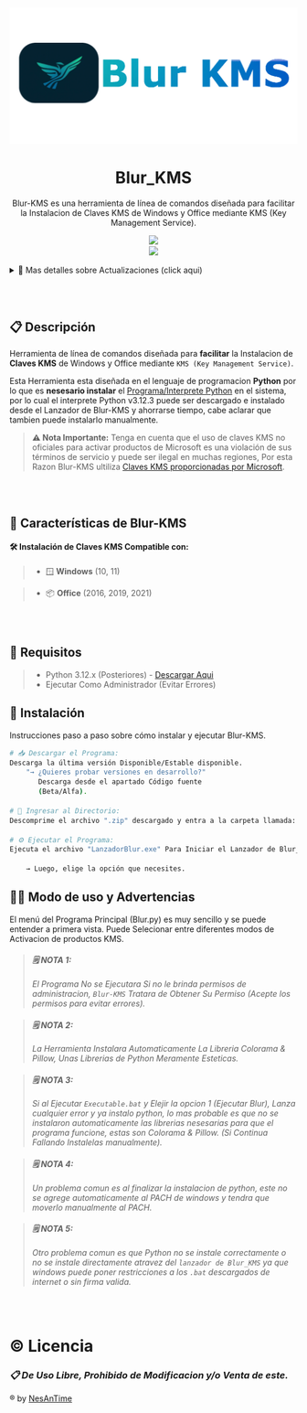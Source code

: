 ![Diagramita](.recursos/Banner.png)
<h1 align="center">Blur_KMS</h1>
<p align="center">Blur-KMS es una herramienta de línea de comandos diseñada para facilitar la Instalacion de Claves KMS de Windows y Office mediante KMS (Key Management Service).</p>

<p align="center">
  <a href="#############"><img src="https://img.shields.io/badge/Version Disponible-5.0 Oficial-0d7ea1?style=for-the-badge&&logo=gitlab&logoColor=white"></a><br>
  <a href="https://github.com/NesANTIME"> <img src="https://img.shields.io/badge/Desarrollador-Nesantime-brightgreen?style=for-the-badge&logo=github&logoColor=black"></a>
</p>

<details>
  <summary>🚀 Mas detalles sobre Actualizaciones <a>(click aqui)</a></summary>

  <br>

*<h5>⬆️ 📆 Actualizaciones Mas recientes</h5>* 
<a href = "https://proyectnesantime.neocities.org/Proyectos/BlurKMS/Versiones_Info/BlurKMS-v4.1" target="_blank">*<u>Click</u> Para ver mas cambios, mejoras y diferencias  entre BlurKMS v3.3 y v4.1*</a>

```bash
# Version 4.0 Oficial --- PUBLICADA
 ⚠️ "Actualizaciones Lanzador BlurKMS v4.0: "
   📲 Actualizacion Lanzador Blur_KMS (Usa Aplicacion .exe para mas versatilidad.)

 ⚠️ "NOVEDADES BlurKMS v4.0:" 
    ℹ️ "BlurKMS v4.1:" Parche de Errores en activacion de Office.

    ➡️ Aumento de Seguridad
       🔜 shlex.split() en Command() para evitar ejecución arbitraria de comandos maliciosos (💣 inyección de comandos).
       🔜 Se Integro un verificador de archivos que permite la buena ejecucion de BlurKMS ante perdida o borrado de archivos.

    ➡️ Gestión de configuración.
       🔜 Usa un archivo JSON para guardar informacion importante.

    ➡️ Verificación de actualización.
       🔜 Carga las versiones desde el mismo JSON remoto y local.

    ➡️ Modularidad y Mantenimiento.
       🔜 Separa claramente los datos (JSON) de la lógica (Python).
       🔜 Define Load_BD() como cargador central de toda la base de datos.

    ➡️ Ejecución de comandos.
       🔜 Command() más robusta, permite múltiples modos con seguridad, y es extensible.
       🔜incluye detección del sistema operativo con platform.system() en clear(), mejor portabilidad.
    

# Version 3.3 Oficial --- FINALIZADA/FIN_SOPORTE
 ⚠️ "Actualizaciones/Parches Lanzador BlurKMS v3.4: "
    📲 Actualizacion/Parche de Errores Lanzador (Correccion de funciones)

 ⚠️ "NOVEDADES BlurKMS v3.3:" 
    ➡️ Reduccion de Requisitos de Uso (No es Nesesario 
         Intalar Python Manualmente).
    ➡️ Rediseño en el apartado visual.
    ➡️ Mejoras en errores visuales.
    ➡️ Rediseño de pagina de claves genericas de office.
    ➡️ Manejo de errores pulido.
    ➡️ Animacion de inicio.
```

<a href = "https://proyectnesantime.neocities.org/Proyectos/BlurKMS/Versiones_Info/BlurKMS-v4.1" target="_blank">*<u>Click</u> Para ver mas cambios, mejoras y diferencias  entre BlurKMS v3.3 y v4.1*</a>
</details>

<br></br>

## 📋 Descripción
Herramienta de línea de comandos diseñada para **facilitar** la Instalacion de **Claves KMS** de Windows y Office mediante `KMS (Key Management Service)`.

Esta Herramienta esta diseñada en el lenguaje de programacion **Python** por lo que es **nesesario instalar** el <a href="https://www.python.org/downloads/">Programa/Interprete Python</a> en el sistema, por lo cual el interprete Python v3.12.3 puede ser descargado e instalado desde el Lanzador de Blur-KMS y ahorrarse tiempo, cabe aclarar que tambien puede instalarlo manualmente.


> **⚠️ Nota Importante:** 
>Tenga en cuenta que el uso de claves KMS no oficiales para activar productos de Microsoft es una violación de sus términos de servicio y puede ser ilegal en muchas regiones, Por esta Razon Blur-KMS ultiliza <a href="https://learn.microsoft.com/es-es/windows-server/get-started/kms-client-activation-keys?tabs=server2025%2Cwindows1110ltsc%2Cversion1803%2Cwindows81">Claves KMS proporcionadas por Microsoft</a>.


<br></br>

## 📓 Características de Blur-KMS

#### 🛠️ Instalación de Claves KMS **Compatible con:**
> - 🪟 **Windows** (10, 11)

> - 📦 **Office** (2016, 2019, 2021)
  

<br></br>

## 📝 Requisitos
> - Python 3.12.x (Posteriores) - [Descargar Aqui](https://www.python.org/downloads)
> - Ejecutar Como Administrador (Evitar Errores)

## 📲 Instalación
Instrucciones paso a paso sobre cómo instalar y ejecutar Blur-KMS.
```bash
# 📥 Descargar el Programa:
Descarga la última versión Disponible/Estable disponible.
    "→ ¿Quieres probar versiones en desarrollo?" 
       Descarga desde el apartado Código fuente 
       (Beta/Alfa).

# 📂 Ingresar al Directorio:
Descomprime el archivo ".zip" descargado y entra a la carpeta llamada: "Blur-KMS".

# ⚙️ Ejecutar el Programa:
Ejecuta el archivo "LanzadorBlur.exe" Para Iniciar el Lanzador de Blur_KMS.  

    → Luego, elige la opción que necesites.
```

## 🧑‍⚖️ Modo de uso y Advertencias
El menú del Programa Principal (Blur.py) es muy sencillo y se puede entender a primera vista. Puede Selecionar entre diferentes modos de Activacion de productos KMS.

>#### ***🗒️ NOTA 1:*** 
>*El Programa No se Ejecutara Si no le brinda permisos de administracion, `Blur-KMS` Tratara de Obtener Su Permiso (Acepte los permisos para evitar errores).*

>#### ***🗒️ NOTA 2:***  
>*La Herramienta Instalara Automaticamente La Libreria Colorama & Pillow, Unas Librerias de Python Meramente Esteticas.*

>#### ***🗒️ NOTA 3:*** 
>*Si al Ejecutar `Executable.bat` y Elejir la opcion 1 (Ejecutar Blur), Lanza cualquier error y ya instalo python, lo mas probable es que no se instalaron automaticamente las librerias nesesarias para que el programa funcione, estas son Colorama & Pillow. (Si Continua Fallando Instalelas manualmente).*

>#### ***🗒️ NOTA 4:***  
>*Un problema comun es al finalizar la instalacion de python, este no se agrege automaticamente al PACH de windows y tendra que moverlo manualmente al PACH.*

>#### ***🗒️ NOTA 5:***  
>*Otro problema comun es que Python no se instale correctamente o no se instale directamente atravez del `lanzador de Blur_KMS` ya que windows puede poner restricciones a los `.bat` descargados de internet o sin firma valida.*

<br></br>

# ©️ Licencia 
*<h3>📋 De Uso Libre, Prohibido de Modificacion y/o Venta de este.</h3>*

®️ by [NesAnTime](https://github.com/NesANTIME)